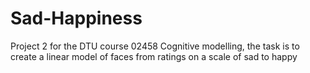 # Sad-Happiness
Project 2 for the DTU course 02458 Cognitive modelling, the task is to create a linear model of faces from ratings on a scale of sad to happy


